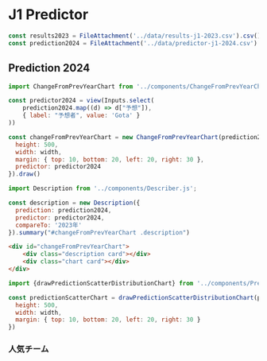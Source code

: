 # J1 Predictor

```js
const results2023 = FileAttachment('../data/results-j1-2023.csv').csv()
const prediction2024 = FileAttachment('../data/predictor-j1-2024.csv').csv()
```


## Prediction 2024

```js
import ChangeFromPrevYearChart from '../components/ChangeFromPrevYearChart.js';
```

```js
const predictor2024 = view(Inputs.select(
    prediction2024.map((d) => d["予想"]),
    { label: "予想者", value: 'Gota' }
))
```

```js
const changeFromPrevYearChart = new ChangeFromPrevYearChart(prediction2024, "#changeFromPrevYearChart .chart", {
  height: 500,
  width: width,
  margin: { top: 10, bottom: 20, left: 20, right: 30 },
  predictor: predictor2024
}).draw()
```

```js
import Description from '../components/Describer.js';
```


```js
const description = new Description({
  prediction: prediction2024,
  predictor: predictor2024,
  compareTo: '2023年'
}).summary("#changeFromPrevYearChart .description")
```

```html
<div id="changeFromPrevYearChart">
    <div class="description card"></div>
    <div class="chart card"></div>
</div>
```

```js
import {drawPredictionScatterDistributionChart} from '../components/PredictionScatterDistributionChart.js';
```

```js
const predictionScatterChart = drawPredictionScatterDistributionChart(prediction2024, "#predictionScatter .chart", {
  height: 500,
  width: width,
  margin: { top: 10, bottom: 20, left: 20, right: 30 }
})
```

### 人気チーム



<div id="predictionScatter">
    <div class="chart card"></div>
</div>
